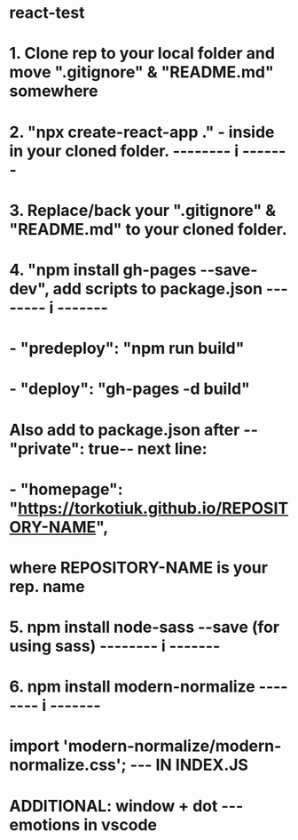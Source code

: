 # react-test

# 1. Clone rep to your local folder and move ".gitignore" & "README.md" somewhere

# 2. "npx create-react-app ." - inside in your cloned folder.  -------- i -------

# 3. Replace/back your ".gitignore" & "README.md" to your cloned folder.

# 4. "npm install gh-pages --save-dev", add scripts to package.json -------- i -------

# - "predeploy": "npm run build"

# - "deploy": "gh-pages -d build"

# Also add to package.json after --"private": true-- next line:

# - "homepage": "https://torkotiuk.github.io/REPOSITORY-NAME",

# where REPOSITORY-NAME is your rep. name

# 5. npm install node-sass --save (for using sass)  -------- i -------

# 6. npm install modern-normalize  -------- i -------

#    import 'modern-normalize/modern-normalize.css'; --- IN INDEX.JS

# ADDITIONAL: window + dot --- emotions in vscode
